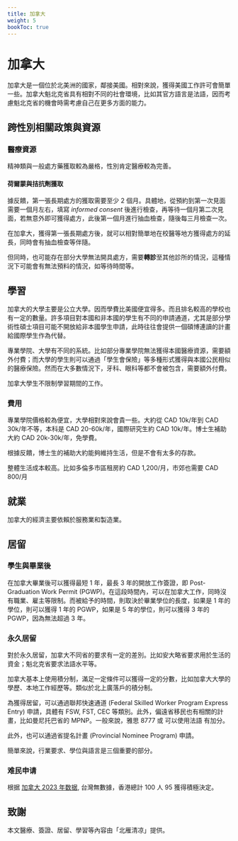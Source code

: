 ```yaml
---
title: 加拿大
weight: 5
bookToc: true
---
```


# 加拿大

加拿大是一個位於北美洲的國家，鄰接美國。相對來說，獲得美國工作許可會簡單一些。加拿大魁北克省具有相對不同的社會環境，比如其官方語言是法語，因而考慮魁北克省的機會時需考慮自己在更多方面的能力。

## 跨性別相關政策與資源

### 醫療資源

精神類與一般處方藥獲取較為嚴格，性別肯定醫療較為完善。

#### 荷爾蒙與拮抗劑獲取

據反饋，第一張長期處方的獲取需要至少 2 個月。具體地，從預約到第一次見面需要一個月左右，填寫 _informed consent_ 後進行檢查，再等待一個月第二次見面，若無意外即可獲得處方，此後第一個月進行抽血檢查，隨後每三月檢查一次。

在加拿大，獲得第一張長期處方後，就可以相對簡單地在校醫等地方獲得處方的延長，同時會有抽血檢查等伴隨。

但同時，也可能存在部分大學無法開具處方，需要**轉診**至其他診所的情況，這種情況下可能會有無法預料的情況，如等待時間等。

## 學習

加拿大的大學主要是公立大學。因而學費比美國便宜得多。而且排名較高的學校也有一定的數量。許多項目對本國和非本國的學生有不同的申請通道，尤其是部分學術性碩士項目可能不開放給非本國學生申請，此時往往會提供一個碩博連讀的計畫給國際學生作為代替。

專業學院、大學有不同的系統。比如部分專業學院無法獲得本國醫療資源，需要額外付費；而大學的學生則可以通過「學生會保險」等多種形式獲得與本國公民相似的醫療保險。然而在大多數情況下，牙科、眼科等都不會被包含，需要額外付費。

加拿大學生不限制學習期間的工作。

### 費用

專業學院價格較為便宜，大學相對來說會貴一些。大約從 CAD 10k/年到 CAD 30k/年不等，本科是 CAD 20-60k/年，國際研究生約 CAD 10k/年。博士生補助大約 CAD 20k-30k/年，免學費。

根據反饋，博士生的補助大約能夠維持生活，但是不會有太多的存款。

整體生活成本較高。比如多倫多市區租房約 CAD 1,200/月，市郊也需要 CAD 800/月

## 就業

加拿大的經濟主要依賴於服務業和製造業。

## 居留

### 學生與畢業後

在加拿大畢業後可以獲得最短 1 年，最長 3 年的開放工作簽證，即 Post-Graduation Work Permit (PGWP)。在這段時間內，可以在加拿大工作，同時沒有職業、雇主等限制。而被給予的時間，則取決於畢業學位的長度，如果是 1 年的學位，則可以獲得 1 年的 PGWP，如果是 5 年的學位，則可以獲得 3 年的 PGWP，因為無法超過 3 年。

### 永久居留

對於永久居留，加拿大不同省的要求有一定的差別。比如安大略省要求用於生活的資金；魁北克省要求法語水平等。

加拿大基本上使用積分制，滿足一定條件可以獲得一定的分數，比如加拿大大學的學歷、本地工作經歷等。類似於北上廣落戶的積分制。

為獲得居留，可以通過聯邦快速通道 (Federal Skilled Worker Program Express Entry) 申請，具體有 FSW, FST, CEC 等類別。此外，偏遠省移民也有相關的計畫，比如曼尼托巴省的 MPNP。一般來說，雅思 8777 或 可以使用法語 有加分。

此外，也可以通過省提名計畫 (Provincial Nominee Program) 申請。

簡單來說，行業要求、學位與語言是三個重要的部分。

### 难民申请

根据 [加拿大 2023 年数据](https://www.irb-cisr.gc.ca/en/statistics/protection/Pages/RPDStat2023.aspx), 台灣無數據，香港總計 100 人 95 獲得積極決定。

## 致謝

本文醫療、簽證、居留、學習等內容由「北雁清凉」提供。
